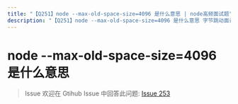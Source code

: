 ```yaml
---
title: "【Q251】node --max-old-space-size=4096 是什么意思 | node高频面试题"
description: "【Q251】node --max-old-space-size=4096 是什么意思 字节跳动面试题、阿里腾讯面试题、美团小米面试题。"
---
```


# node --max-old-space-size=4096 是什么意思

> Issue
> 欢迎在 Gtihub Issue 中回答此问题: [Issue 253](https://github.com/shfshanyue/Daily-Question/issues/253)
